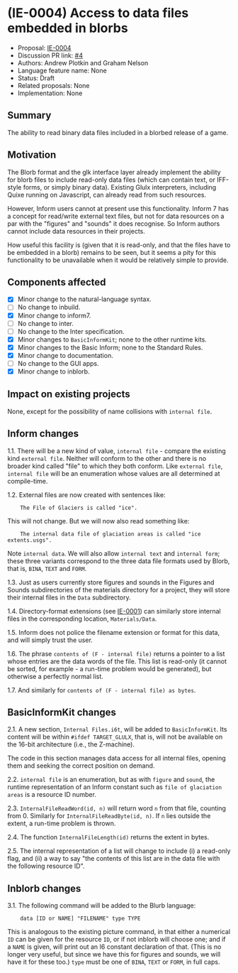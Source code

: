 # (IE-0004) Access to data files embedded in blorbs

* Proposal: [IE-0004](0004-using-data-files-in-blorbs.md)
* Discussion PR link: [#4](https://github.com/ganelson/inform-evolution/pull/4)
* Authors: Andrew Plotkin and Graham Nelson
* Language feature name: None
* Status: Draft
* Related proposals: None
* Implementation: None

## Summary

The ability to read binary data files included in a blorbed release of a
game.

## Motivation

The Blorb format and the glk interface layer already implement the ability for
blorb files to include read-only data files (which can contain text, or
IFF-style forms, or simply binary data). Existing Glulx interpreters, including
Quixe running on Javascript, can already read from such resources.

However, Inform users cannot at present use this functionality. Inform 7 has
a concept for read/write external text files, but not for data resources on a
par with the "figures" and "sounds" it does recognise. So Inform authors cannot
include data resources in their projects.

How useful this facility is (given that it is read-only, and that the files
have to be embedded in a blorb) remains to be seen, but it seems a pity for this
functionality to be unavailable when it would be relatively simple to provide.

## Components affected

- [x] Minor change to the natural-language syntax.
- [ ] No change to inbuild.
- [x] Minor change to inform7.
- [ ] No change to inter.
- [ ] No change to the Inter specification.
- [x] Minor changes to `BasicInformKit`; none to the other runtime kits.
- [x] Minor changes to the Basic Inform; none to the Standard Rules.
- [x] Minor change to documentation.
- [ ] No change to the GUI apps.
- [x] Minor change to inblorb.

## Impact on existing projects

None, except for the possibility of name collisions with `internal file`.

## Inform changes

1.1. There will be a new kind of value, `internal file` - compare the existing kind
`external file`. Neither will conform to the other and there is no broader kind
called "file" to which they both conform. Like `external file`, `internal file`
will be an enumeration whose values are all determined at compile-time.

1.2. External files are now created with sentences like:
```
	The File of Glaciers is called "ice".
```
This will not change. But we will now also read something like:
```
	The internal data file of glaciation areas is called "ice extents.usgs".
```
Note `internal data`. We will also allow `internal text` and `internal form`;
these three variants correspond to the three data file formats used by Blorb,
that is, `BINA`, `TEXT` and `FORM`.

1.3. Just as users currently store figures and sounds in the Figures and Sounds
subdirectories of the materials directory for a project, they will store their
internal files in the `Data` subdirectory.

1.4. Directory-format extensions (see [IE-0001](0001-extensions-with-resources.md))
can similarly store internal files in the corresponding location, `Materials/Data`.

1.5. Inform does not police the filename extension or format for this data, and
will simply trust the user.

1.6. The phrase `contents of (F - internal file)` returns a pointer to a list
whose entries are the data words of the file. This list is read-only (it cannot be
sorted, for example - a run-time problem would be generated), but otherwise
a perfectly normal list.

1.7. And similarly for `contents of (F - internal file) as bytes`.

## BasicInformKit changes

2.1. A new section, `Internal Files.i6t`, will be added to `BasicInformKit`.
Its content will be within `#ifdef TARGET_GLULX`, that is, will not be available
on the 16-bit architecture (i.e., the Z-machine).

The code in this section manages data access for all internal files, opening
them and seeking the correct position on demand.

2.2. `internal file` is an enumeration, but as with `figure` and `sound`, the
runtime representation of an Inform constant such as `file of glaciation areas`
is a resource ID number.

2.3. `InternalFileReadWord(id, n)` will return word `n` from that file, counting
from 0. Similarly for `InternalFileReadByte(id, n)`. If `n` lies outside the extent,
a run-time problem is thrown.

2.4. The function `InternalFileLength(id)` returns the extent in bytes.

2.5. The internal representation of a list will change to include (i) a read-only
flag, and (ii) a way to say "the contents of this list are in the data file
with the following resource ID".

## Inblorb changes

3.1. The following command will be added to the Blurb language:
```
	data [ID or NAME] "FILENAME" type TYPE
```
This is analogous to the existing picture command, in that either a numerical
`ID` can be given for the resource `ID`, or if not inblorb will choose one; and
if a `NAME` is given, will print out an I6 constant declaration of that. (This
is no longer very useful, but since we have this for figures and sounds, we
will have it for these too.) `type` must be one of `BINA`, `TEXT` or `FORM`, in
full caps.
